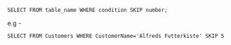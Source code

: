 ```
SELECT FROM table_name WHERE condition SKIP number;
```
e.g -

```
SELECT FROM Customers WHERE CustomerName='Alfreds Futterkiste' SKIP 5
```